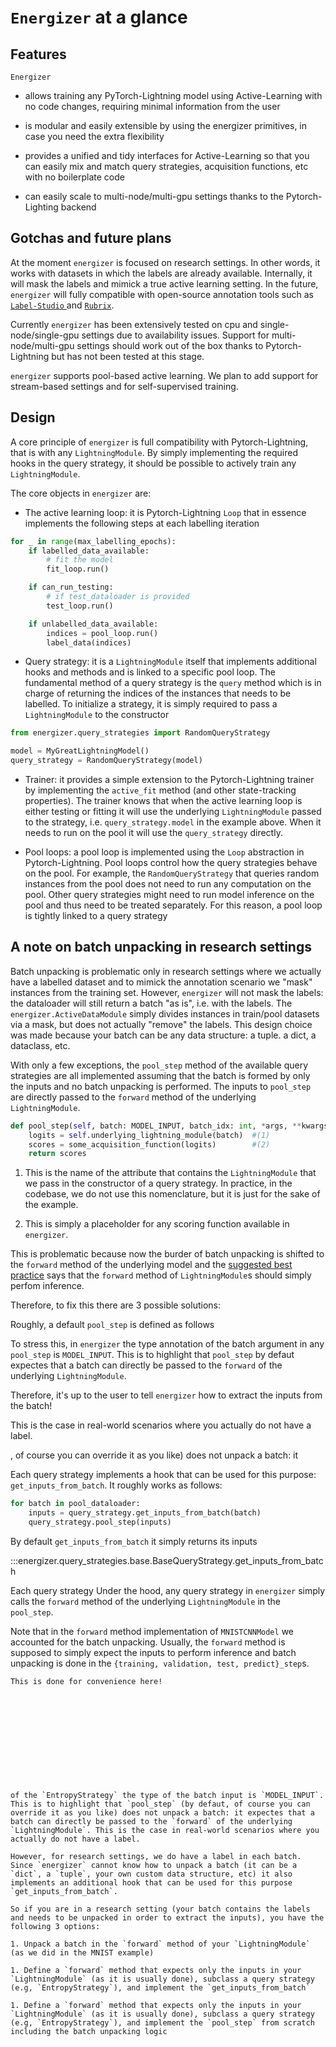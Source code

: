 # `Energizer` at a glance


## Features

`Energizer`

* allows training any PyTorch-Lightning model using Active-Learning with no code changes, requiring minimal information from the user

* is modular and easily extensible by using the energizer primitives, in case you need the extra flexibility

* provides a unified and tidy interfaces for Active-Learning so that you can easily mix and match query strategies, acquisition functions, etc with no boilerplate code

* can easily scale to multi-node/multi-gpu settings thanks to the Pytorch-Lighting backend


## Gotchas and future plans

At the moment `energizer` is focused on research settings. In other words, it works with datasets in which the labels are already available. Internally, it will mask the labels and mimick a true active learning setting. In the future, `energizer` will fully compatible with open-source annotation tools such as [`Label-Studio` ](https://labelstud.io/) and [`Rubrix`](https://www.rubrix.ml/).

Currently `energizer` has been extensively tested on cpu and single-node/single-gpu settings due to availability issues. Support for multi-node/multi-gpu settings should work out of the box thanks to Pytorch-Lightning but has not been tested at this stage.

`energizer` supports pool-based active learning. We plan to add support for stream-based settings and for self-supervised training.


## Design

A core principle of `energizer` is full compatibility with Pytorch-Lightning, that is with any `LightningModule`. By simply implementing the required hooks in the query strategy, it should be possible to actively train any `LightningModule`.

The core objects in `energizer` are:

* The active learning loop: it is Pytorch-Lightning `Loop` that in essence implements the following steps at each labelling iteration
```python
for _ in range(max_labelling_epochs):
    if labelled_data_available:
        # fit the model
        fit_loop.run()

    if can_run_testing:
        # if test_dataloader is provided
        test_loop.run()

    if unlabelled_data_available:
        indices = pool_loop.run()
        label_data(indices)
```

* Query strategy: it is a `LightningModule` itself that implements additional hooks and methods and is linked to a specific pool loop. The fundamental method of a query strategy is the `query` method which is in charge of returning the indices of the instances that needs to be labelled. To initialize a strategy, it is simply required to pass a `LightningModule` to the constructor
```python
from energizer.query_strategies import RandomQueryStrategy

model = MyGreatLightningModel()
query_strategy = RandomQueryStrategy(model)
```

* Trainer: it provides a simple extension to the Pytorch-Lightning trainer by implementing the `active_fit` method (and other state-tracking properties). The trainer knows that when the active learning loop is either testing or fitting it will use the underlying `LightningModule` passed to the strategy, i.e. `query_strategy.model` in the example above. When it needs to run on the pool it will use the `query_strategy` directly.


* Pool loops: a pool loop is implemented using the `Loop` abstraction in Pytorch-Lightning. Pool loops control how the query strategies behave on the pool. For example, the `RandomQueryStrategy` that queries random instances from the pool does not need to run any computation on the pool. Other query strategies might need to run model inference on the pool and thus need to be treated separately. For this reason, a pool loop is tightly linked to a query strategy


## A note on batch unpacking in research settings

Batch unpacking is problematic only in research settings where we actually have a labelled dataset and to mimick the annotation scenario we "mask" instances from the training set. However, `energizer` will not mask the labels: the dataloader will still return a batch "as is", i.e. with the labels. The `energizer.ActiveDataModule` simply divides instances in train/pool datasets via a mask, but does not actually "remove" the labels. This design choice was made because your batch can be any data structure: a tuple. a dict, a dataclass, etc. 

With only a few exceptions, the `pool_step` method of the available query strategies are all implemented assuming that the batch is formed by only the inputs and no batch unpacking is performed. The inputs to `pool_step` are directly passed to the `forward` method of the underlying `LightningModule`. 

```python
def pool_step(self, batch: MODEL_INPUT, batch_idx: int, *args, **kwargs) -> Tensor:
    logits = self.underlying_lightning_module(batch)  #(1)
    scores = some_acquisition_function(logits)        #(2)
    return scores
```

1. This is the name of the attribute that contains the `LightningModule` that we pass in the constructor of a query strategy. In practice, in the codebase, we do not use this nomenclature, but it is just for the sake of the example. 

2. This is simply a placeholder for any scoring function available in `energizer`.

This is problematic because now the burder of batch unpacking is shifted to the `forward` method of the underlying model and the [suggested best practice](https://pytorch-lightning.readthedocs.io/en/latest/common/lightning_module.html#starter-example) says that the `forward` method of `LightningModule`s should simply perfom inference.

Therefore, to fix this there are 3 possible solutions:




Roughly, a default `pool_step` is defined as follows

To stress this, in `energizer` the type annotation of the batch argument in any `pool_step` is `MODEL_INPUT`. This is to highlight that `pool_step` by defaut expectes that a batch can directly be passed to the `forward` of the underlying `LightningModule`. 


Therefore, it's up to the user to tell `energizer` how to extract the inputs from the batch!


This is the case in real-world scenarios where you actually do not have a label.

, of course you can override it as you like) does not unpack a batch: it 


 Each query strategy implements a hook that can be used for this purpose: `get_inputs_from_batch`. It roughly works as follows:

```python
for batch in pool_dataloader:
    inputs = query_strategy.get_inputs_from_batch(batch)
    query_strategy.pool_step(inputs)
```

By default `get_inputs_from_batch` it simply returns its inputs

:::energizer.query_strategies.base.BaseQueryStrategy.get_inputs_from_batch

    

Each query strategy Under the hood, any query strategy in `energizer` simply calls the `forward` 
    method of the underlying `LightningModule` in the `pool_step`.

  
  
  Note that in the `forward` method implementation of `MNISTCNNModel` we accounted
    for the batch unpacking. Usually, the `forward` method is supposed to simply
    expect the inputs to perform inference and batch unpacking is done in the 
    `{training, validation, test, predict}_step`s. 
    
    This is done for convenience here!

    
    
    







    
    of the `EntropyStrategy` the type of the batch input is `MODEL_INPUT`. This is to highlight that `pool_step` (by defaut, of course you can override it as you like) does not unpack a batch: it expectes that a batch can directly be passed to the `forward` of the underlying `LightningModule`. This is the case in real-world scenarios where you actually do not have a label.

    However, for research settings, we do have a label in each batch. Since `energizer` cannot know how to unpack a batch (it can be a `dict`, a `tuple`, your own custom data structure, etc) it also implements an additional hook that can be used for this purpose `get_inputs_from_batch`.

    So if you are in a research setting (your batch contains the labels and needs to be unpacked in order to extract the inputs), you have the following 3 options:

    1. Unpack a batch in the `forward` method of your `LightningModule` (as we did in the MNIST example)

    1. Define a `forward` method that expects only the inputs in your `LightningModule` (as it is usually done), subclass a query strategy (e.g, `EntropyStrategy`), and implement the `get_inputs_from_batch`

    1. Define a `forward` method that expects only the inputs in your `LightningModule` (as it is usually done), subclass a query strategy (e.g, `EntropyStrategy`), and implement the `pool_step` from scratch including the batch unpacking logic